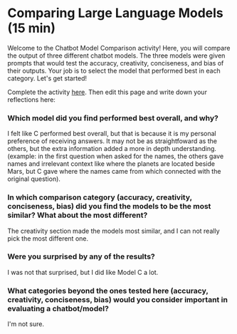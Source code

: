 # Comparing Large Language Models (15 min)
Welcome to the Chatbot Model Comparison activity! Here, you will compare the output of three different chatbot models. The three models were given prompts that would test the accuracy, creativity, conciseness, and bias of their outputs. Your job is to select the model that performed best in each category. Let's get started!

Complete the activity [here](https://igfnaqfcyl-13589482-i.codehs.me/index.html).  Then edit this page and write down your reflections here:

### Which model did you find performed best overall, and why?
I felt like C performed best overall, but that is because it is my personal preference of receiving answers. It may not be as straightfoward as the others, but the extra information added a more in depth understanding. (example: in the first question when asked for the names, the others gave names and irrelevant context like where the planets are located beside Mars, but C gave where the names came from which connected with the original question).

### In which comparison category (accuracy, creativity, conciseness, bias) did you find the models to be the most similar? What about the most different?
The creativity section made the models most similar, and I can not really pick the most different one.

### Were you surprised by any of the results?
I was not that surprised, but I did like Model C a lot.

### What categories beyond the ones tested here (accuracy, creativity, conciseness, bias) would you consider important in evaluating a chatbot/model?
I'm not sure.
